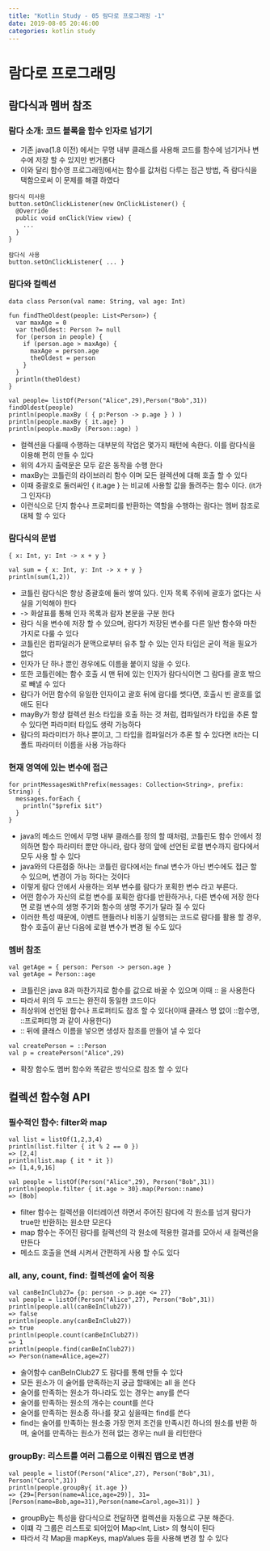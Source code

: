```yaml
---
title: "Kotlin Study - 05 람다로 프로그래밍 -1"
date: 2019-08-05 20:46:00 
categories: kotlin study
---
```


# 람다로 프로그래밍

## 람다식과 멤버 참조

### 람다 소개: 코드 블록을 함수 인자로 넘기기
* 기존 java(1.8 이전) 에서는 무명 내부 클래스를 사용해 코드를 함수에 넘기거나 변수에 저장 할 수 있지만 번거롭다
* 이와 달리 함수영 프로그래밍에서는 함수를 값처럼 다루는 접근 방법, 즉 람다식을 택함으로써 이 문제를 해결 하였다

~~~
람다식 미사용
button.setOnClickListener(new OnClickListener() {
  @Override
  public void onClick(View view) {
    ...
  }
}

람다식 사용
button.setOnClickListener{ ... }
~~~

### 람다와 컬렉션

~~~
data class Person(val name: String, val age: Int) 

fun findTheOldest(people: List<Person>) {
  var maxAge = 0
  var theOldest: Person ?= null
  for (person in people) {
    if (person.age > maxAge) {
      maxAge = person.age
      theOldest = person
    }
  }
  println(theOldest)
}

val people= listOf(Person("Alice",29),Person("Bob",31))
findOldest(people)
println(people.maxBy ( { p:Person -> p.age } ) )
println(people.maxBy { it.age} )
println(people.maxBy (Person::age) )
~~~

* 컬렉션을 다룰때 수행하는 대부분의 작업은 몇가지 패턴에 속한다. 이를 람다식을 이용해 편히 만들 수 있다
* 위의 4가지 출력문은 모두 같은 동작을 수행 한다
* maxBy는 코틀린의 라이브러리 함수 이며 모든 컬렉션에 대해 호출 할 수 있다
* 이때 중괄호로 둘러싸인 { it.age } 는 비교에 사용할 값을 돌려주는 함수 이다. (it가 그 인자다)
* 이런식으로 단지 함수나 프로퍼티를 반환하는 역할을 수행하는 람다는 멤버 참조로 대체 할 수 있다

### 람다식의 문법
~~~
{ x: Int, y: Int -> x + y }

val sum = { x: Int, y: Int -> x + y }
println(sum(1,2))
~~~

* 코틀린 람다식은 항상 중괄호에 둘러 쌓여 있다. 인자 목록 주위에 괄호가 없다는 사실을 기억해야 한다
* -> 화살표를 통해 인자 목록과 람자 본문을 구분 한다
* 람다 식을 변수에 저장 할 수 있으며, 람다가 저장된 변수를 다른 일반 함수와 마찬 가지로 다룰 수 있다
* 코틀린은 컴파일러가 문맥으로부터 유추 할 수 있는 인자 타입은 굳이 적을 필요가 없다
* 인자가 단 하나 뿐인 경우에도 이름을 붙이지 않을 수 있다.
* 또한 코틀린에는 함수 호출 시 맨 뒤에 있는 인자가 람다식이면 그 람다를 괄호 밖으로 빼낼 수 있다
* 람다가 어떤 함수의 유일한 인자이고 괄호 뒤에 람다를 썻다면, 호출시 빈 괄호를 없애도 된다
* mayBy가 항상 컬렉션 원소 타입을 호출 하는 것 처럼, 컴파일러가 타입을 추론 할 수 있다면 파라미터 타입도 생략 가능하다
* 람다의 파라미터가 하나 뿐이고, 그 타입을 컴파일러가 추론 할 수 있다면 it라는 디폴트 파라미터 이름을 사용 가능하다

### 현재 영역에 있는 변수에 접근
~~~
for printMessagesWithPrefix(messages: Collection<String>, prefix: String) {
  messages.forEach {
    println("$prefix $it")
  }
}
~~~

* java의 메소드 안에서 무명 내부 클래스를 정의 할 때처럼, 코틀린도 함수 안에서 정의하면 함수 파라미터 뿐만 아니라, 
람다 정의 앞에 선언된 로컬 변수까지 람다에서 모두 사용 할 수 있다
* java와의 다른점중 하나는 코틀린 람다에서는 final 변수가 아닌 변수에도 접근 할 수 있으며, 변경이 가능 하다는 것이다
* 이렇게 람다 안에서 사용하는 외부 변수를 람다가 포획한 변수 라고 부른다.
* 어떤 함수가 자신의 로컬 변수를 포획한 람다를 반환하거나, 다른 변수에 저장 한다면 로컬 변수의 생명 주기와 함수의 생명 주기가 달라 질 수 있다
* 이러한 특성 때문에, 이벤트 핸들러나 비동기 실행되는 코드로 람다를 활용 할 경우, 함수 호출이 끝난 다음에 로컬 변수가 변경 될 수도 있다

### 멤버 참조
~~~
val getAge = { person: Person -> person.age }
val getAge = Person::age
~~~

* 코틀린은 java 8과 마찬가지로 함수를 값으로 바꿀 수 있으며 이때 :: 을 사용한다
* 따라서 위의 두 코드는 완전히 동일한 코드이다
* 최상위에 선언된 함수나 프로퍼티도 참조 할 수 있다(이때 클래스 명 없이 ::함수명, ::프로퍼티명 과 같이 사용한다)
* :: 뒤에 클래스 이름을 넣으면 생성자 참조를 만들어 낼 수 있다

~~~
val createPerson = ::Person
val p = createPerson("Alice",29)
~~~

* 확장 함수도 멤버 함수와 똑같은 방식으로 참조 할 수 있다

## 컬렉션 함수형 API

### 필수적인 함수: filter와 map
~~~
val list = listOf(1,2,3,4)
println(list.filter { it % 2 == 0 })
=> [2,4]
println(list.map { it * it })
=> [1,4,9,16]

val people = listOf(Person("Alice",29), Person("Bob",31))
println(people.filter { it.age > 30}.map(Person::name)
=> [Bob]
~~~

* filter 함수는 컬렉션을 이터레이션 하면서 주어진 람다에 각 원소를 넘겨 람다가 true만 반환하는 원소만 모은다
* map 함수는 주어진 람다를 컬렉션의 각 원소에 적용한 결과를 모아서 새 컬랙션을 만든다
* 메소드 호출을 연쇄 시켜서 간편하게 사용 할 수도 있다

### all, any, count, find: 컬렉션에 술어 적용
~~~
val canBeInClub27= {p: person -> p.age <= 27}
val people = listOf(Person("Alice",27), Person("Bob",31))
println(people.all(canBeInClub27))
=> false
println(people.any(canBeInClub27))
=> true
println(people.count(canBeInClub27))
=> 1
println(people.find(canBeInClub27))
=> Person(name=Alice,age=27)
~~~

* 술어함수 canBeInClub27 도 람다를 통해 만들 수 있다
* 모든 원소가 이 술어를 만족하는지 궁금 할때에는 all 을 쓴다
* 술어를 만족하는 원소가 하나라도 있는 경우는 any를 쓴다
* 술어를 만족하는 원소의 개수는 count를 쓴다
* 술어를 만족하는 원소중 하나를 찾고 싶을때는 find를 쓴다
* find는 술어를 만족하는 원소중 가장 먼저 조건을 만족시킨 하나의 원소를 반환 하며, 술어를 만족하는 원소가 전혀 없는 경우는 null 을 리턴한다

### groupBy: 리스트를 여러 그룹으로 이뤄진 맵으로 변경
~~~
val people = listOf(Person("Alice",27), Person("Bob",31), Person("Carol",31))
println(people.groupBy{ it.age })
=> {29=[Person(name=Alice,age=29)], 31=[Person(name=Bob,age=31),Person(name=Carol,age=31)] }
~~~

* groupBy는 특성을 람다식으로 전달하면 컬렉션을 자동으로 구분 해준다.
* 이떄 각 그룹은 리스트로 되어있어 Map<Int, List<Person>> 의 형식이 된다
* 따라서 각 Map을 mapKeys, mapValues 등을 사용해 변경 할 수 있다



